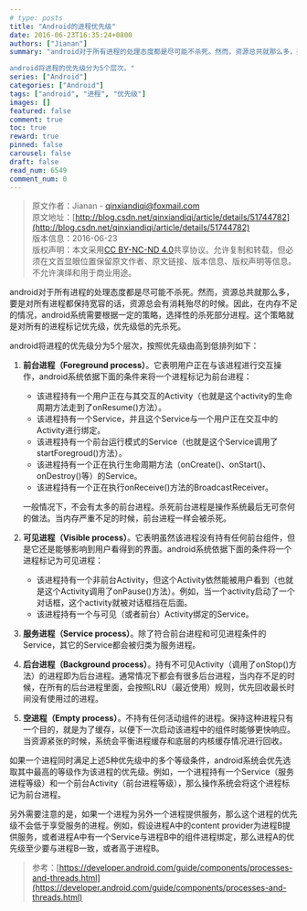 ```yaml
---
# type: posts 
title: "Android的进程优先级"
date: 2016-06-23T16:35:24+0800
authors: ["Jianan"]
summary: "android对于所有进程的处理态度都是尽可能不杀死。然而，资源总共就那么多，要是对所有进程都保持宽容的话，资源总会有消耗殆尽的时候。因此，在内存不足的情况，android系统需要根据一定的策略，选择性的杀死部分进程。这个策略就是对所有的进程标记优先级，优先级低的先杀死。  

android将进程的优先级分为5个层次。"
series: ["Android"]
categories: ["Android"]
tags: ["android", "进程", "优先级"]
images: []
featured: false
comment: true
toc: true
reward: true
pinned: false
carousel: false
draft: false
read_num: 6549
comment_num: 0
---
```


> 原文作者：Jianan - qinxiandiqi@foxmail.com  
原文地址：[http://blog.csdn.net/qinxiandiqi/article/details/51744782](http://blog.csdn.net/qinxiandiqi/article/details/51744782)  
版本信息：2016-06-23  
版权声明：本文采用[CC BY-NC-ND 4.0](http://creativecommons.org/licenses/by-nc-nd/4.0/)共享协议。允许复制和转载，但必须在文首显眼位置保留原文作者、原文链接、版本信息、版权声明等信息。不允许演绎和用于商业用途。

android对于所有进程的处理态度都是尽可能不杀死。然而，资源总共就那么多，要是对所有进程都保持宽容的话，资源总会有消耗殆尽的时候。因此，在内存不足的情况，android系统需要根据一定的策略，选择性的杀死部分进程。这个策略就是对所有的进程标记优先级，优先级低的先杀死。  

android将进程的优先级分为5个层次，按照优先级由高到低排列如下：

1. **前台进程（Foreground process）**。它表明用户正在与该进程进行交互操作，android系统依据下面的条件来将一个进程标记为前台进程：
    * 该进程持有一个用户正在与其交互的Activity（也就是这个activity的生命周期方法走到了onResume()方法）。
    * 该进程持有一个Service，并且这个Service与一个用户正在交互中的Activity进行绑定。
    * 该进程持有一个前台运行模式的Service（也就是这个Service调用了startForegroud()方法）。
    * 该进程持有一个正在执行生命周期方法（onCreate()、onStart()、onDestroy()等）的Service。
    * 该进程持有一个正在执行onReceive()方法的BroadcastReceiver。  

    一般情况下，不会有太多的前台进程。杀死前台进程是操作系统最后无可奈何的做法。当内存严重不足的时候，前台进程一样会被杀死。

2. **可见进程（Visible process）**。它表明虽然该进程没有持有任何前台组件，但是它还是能够影响到用户看得到的界面。android系统依据下面的条件将一个进程标记为可见进程：
    * 该进程持有一个非前台Activity，但这个Activity依然能被用户看到（也就是这个Activity调用了onPause()方法）。例如，当一个activity启动了一个对话框，这个activity就被对话框挡在后面。
    * 该进程持有一个与可见（或者前台）Activity绑定的Service。

3. **服务进程（Service process）**。除了符合前台进程和可见进程条件的Service，其它的Service都会被归类为服务进程。  

4. **后台进程（Background process）**。持有不可见Activity（调用了onStop()方法）的进程即为后台进程。通常情况下都会有很多后台进程，当内存不足的时候，在所有的后台进程里面，会按照LRU（最近使用）规则，优先回收最长时间没有使用过的进程。  

5. **空进程（Empty process）**。不持有任何活动组件的进程。保持这种进程只有一个目的，就是为了缓存，以便下一次启动该进程中的组件时能够更快响应。当资源紧张的时候，系统会平衡进程缓存和底层的内核缓存情况进行回收。  

如果一个进程同时满足上述5种优先级中的多个等级条件，android系统会优先选取其中最高的等级作为该进程的优先级。例如，一个进程持有一个Service（服务进程等级）和一个前台Activity（前台进程等级），那么操作系统会将这个进程标记为前台进程。

另外需要注意的是，如果一个进程为另外一个进程提供服务，那么这个进程的优先级不会低于享受服务的进程。例如，假设进程A中的content provider为进程B提供服务，或者进程A中有一个Service与进程B中的组件进程绑定，那么进程A的优先级至少要与进程B一致，或者高于进程B。

> 参考：[https://developer.android.com/guide/components/processes-and-threads.html](https://developer.android.com/guide/components/processes-and-threads.html)

